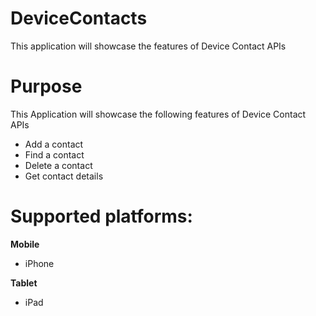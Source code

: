 DeviceContacts
=================

This application will showcase the features of Device Contact APIs


# Purpose
This Application will showcase the following features of Device Contact APIs

* Add a contact
* Find a contact
* Delete a contact
* Get contact details

# Supported platforms:
**Mobile**
 * iPhone

**Tablet** 
 * iPad
